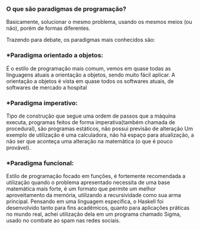 <h3>O que são paradigmas de programação?</h3>
Basicamente, solucionar o mesmo problema, usando os mesmos meios (ou não), porém de formas diferentes.

Trazendo para debate, os paradigmas mais conhecidos são:

<h3>*Paradigma orientado a objetos:</h3>
É o estilo de programação mais comum, vemos em quase todas as linguagens atuais a orientação a objetos, sendo muito fácil aplicar.
A orientação a objetos é vista em quase todos os softwares atuais, de softwares de mercado a hospital

<h3>*Paradigma imperativo:</h3>
Tipo de construção que segue uma ordem de passos que a máquina executa, programas feitos de forma imperativa(também chamada de procedural), são programas estáticos, não possui previsão de alteração
Um exemplo de utilização é uma calculadora, não há espaço para atualização, a não ser que aconteça uma alteração na matemática (o que é pouco provável).

<h3>*Paradigma funcional:</h3>
Estilo de programação focado em funções, é fortemente recomendada a utilização quando o problema apresentado necessita de uma base matemática mais forte, é um formato que permite um melhor aproveitamento da memória, utilizando a recursividade como sua arma principal.
Pensando em uma linguagem específica, o Haskell foi desenvolvido tanto para fins acadêmicos, quanto para aplicações práticas no mundo real, achei utilização dela em um programa chamado Sigma, usado no combate ao spam nas redes sociais.